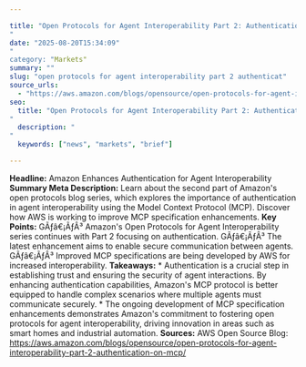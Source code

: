 ```yaml
---

title: "Open Protocols for Agent Interoperability Part 2: Authentication on MCP'"
date: "2025-08-20T15:34:09""
category: "Markets"
summary: ""
slug: "open protocols for agent interoperability part 2 authenticat"
source_urls:
  - "https://aws.amazon.com/blogs/opensource/open-protocols-for-agent-interoperability-part-2-authentication-on-mcp/"
seo:
  title: "Open Protocols for Agent Interoperability Part 2: Authentication on MCP | Hash n Hedge'"
  description: ""
  keywords: ["news", "markets", "brief"]

---
```

**Headline:** Amazon Enhances Authentication for Agent Interoperability  **Summary Meta Description:** Learn about the second part of Amazon's open protocols blog series, which explores the importance of authentication in agent interoperability using the Model Context Protocol (MCP). Discover how AWS is working to improve MCP specification enhancements.  **Key Points:**  GÃƒâ€¡ÃƒÂ³ Amazon's Open Protocols for Agent Interoperability series continues with Part 2 focusing on authentication. GÃƒâ€¡ÃƒÂ³ The latest enhancement aims to enable secure communication between agents. GÃƒâ€¡ÃƒÂ³ Improved MCP specifications are being developed by AWS for increased interoperability.  **Takeaways:**  * Authentication is a crucial step in establishing trust and ensuring the security of agent interactions. By enhancing authentication capabilities, Amazon's MCP protocol is better equipped to handle complex scenarios where multiple agents must communicate securely. * The ongoing development of MCP specification enhancements demonstrates Amazon's commitment to fostering open protocols for agent interoperability, driving innovation in areas such as smart homes and industrial automation.  **Sources:** AWS Open Source Blog: https://aws.amazon.com/blogs/opensource/open-protocols-for-agent-interoperability-part-2-authentication-on-mcp/ 
